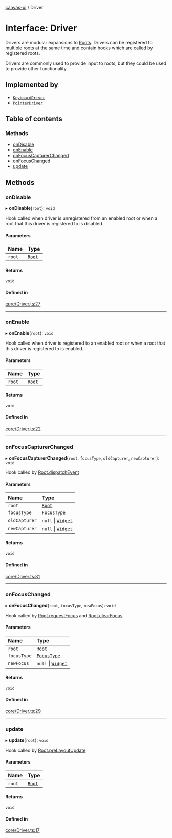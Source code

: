 [canvas-ui](../README.md) / Driver

# Interface: Driver

Drivers are modular expansions to [Roots](../classes/root.md). Drivers can be
registered to multiple roots at the same time and contain hooks which are
called by registered roots.

Drivers are commonly used to provide input to roots, but they could be used
to provide other functionality.

## Implemented by

- [`KeyboardDriver`](../classes/keyboarddriver.md)
- [`PointerDriver`](../classes/pointerdriver.md)

## Table of contents

### Methods

- [onDisable](driver.md#ondisable)
- [onEnable](driver.md#onenable)
- [onFocusCapturerChanged](driver.md#onfocuscapturerchanged)
- [onFocusChanged](driver.md#onfocuschanged)
- [update](driver.md#update)

## Methods

### onDisable

▸ **onDisable**(`root`): `void`

Hook called when driver is unregistered from an enabled root or when a
root that this driver is registered to is disabled.

#### Parameters

| Name | Type |
| :------ | :------ |
| `root` | [`Root`](../classes/root.md) |

#### Returns

`void`

#### Defined in

[core/Driver.ts:27](https://github.com/playkostudios/canvas-ui/blob/84bdd1a/src/core/Driver.ts#L27)

___

### onEnable

▸ **onEnable**(`root`): `void`

Hook called when driver is registered to an enabled root or when a root
that this driver is registered to is enabled.

#### Parameters

| Name | Type |
| :------ | :------ |
| `root` | [`Root`](../classes/root.md) |

#### Returns

`void`

#### Defined in

[core/Driver.ts:22](https://github.com/playkostudios/canvas-ui/blob/84bdd1a/src/core/Driver.ts#L22)

___

### onFocusCapturerChanged

▸ **onFocusCapturerChanged**(`root`, `focusType`, `oldCapturer`, `newCapturer`): `void`

Hook called by [Root.dispatchEvent](../classes/root.md#dispatchevent)

#### Parameters

| Name | Type |
| :------ | :------ |
| `root` | [`Root`](../classes/root.md) |
| `focusType` | [`FocusType`](../enums/focustype.md) |
| `oldCapturer` | ``null`` \| [`Widget`](../classes/widget.md) |
| `newCapturer` | ``null`` \| [`Widget`](../classes/widget.md) |

#### Returns

`void`

#### Defined in

[core/Driver.ts:31](https://github.com/playkostudios/canvas-ui/blob/84bdd1a/src/core/Driver.ts#L31)

___

### onFocusChanged

▸ **onFocusChanged**(`root`, `focusType`, `newFocus`): `void`

Hook called by [Root.requestFocus](../classes/root.md#requestfocus) and [Root.clearFocus](../classes/root.md#clearfocus)

#### Parameters

| Name | Type |
| :------ | :------ |
| `root` | [`Root`](../classes/root.md) |
| `focusType` | [`FocusType`](../enums/focustype.md) |
| `newFocus` | ``null`` \| [`Widget`](../classes/widget.md) |

#### Returns

`void`

#### Defined in

[core/Driver.ts:29](https://github.com/playkostudios/canvas-ui/blob/84bdd1a/src/core/Driver.ts#L29)

___

### update

▸ **update**(`root`): `void`

Hook called by [Root.preLayoutUpdate](../classes/root.md#prelayoutupdate)

#### Parameters

| Name | Type |
| :------ | :------ |
| `root` | [`Root`](../classes/root.md) |

#### Returns

`void`

#### Defined in

[core/Driver.ts:17](https://github.com/playkostudios/canvas-ui/blob/84bdd1a/src/core/Driver.ts#L17)
